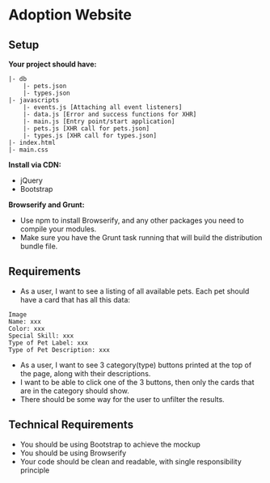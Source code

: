 # Adoption Website

## Setup

**Your project should have:**
```
|- db
    |- pets.json
    |- types.json
|- javascripts
    |- events.js [Attaching all event listeners]
    |- data.js [Error and success functions for XHR]
    |- main.js [Entry point/start application]
    |- pets.js [XHR call for pets.json]
    |- types.js [XHR call for types.json]
|- index.html
|- main.css
```

**Install via CDN:**

- jQuery
- Bootstrap

**Browserify and Grunt:**

- Use npm to install Browserify, and any other packages you need to compile your modules.
- Make sure you have the Grunt task running that will build the distribution bundle file.

## Requirements

- As a user, I want to see a listing of all available pets. Each pet should have a card that has all this data:
```
Image
Name: xxx
Color: xxx
Special Skill: xxx
Type of Pet Label: xxx
Type of Pet Description: xxx
```
- As a user, I want to see 3 category(type) buttons printed at the top of the page, along with their descriptions.
- I want to be able to click one of the 3 buttons, then only the cards that are in the category should show.
- There should be some way for the user to unfilter the results.

## Technical Requirements

- You should be using Bootstrap to achieve the mockup
- You should be using Browserify
- Your code should be clean and readable, with single responsibility principle
